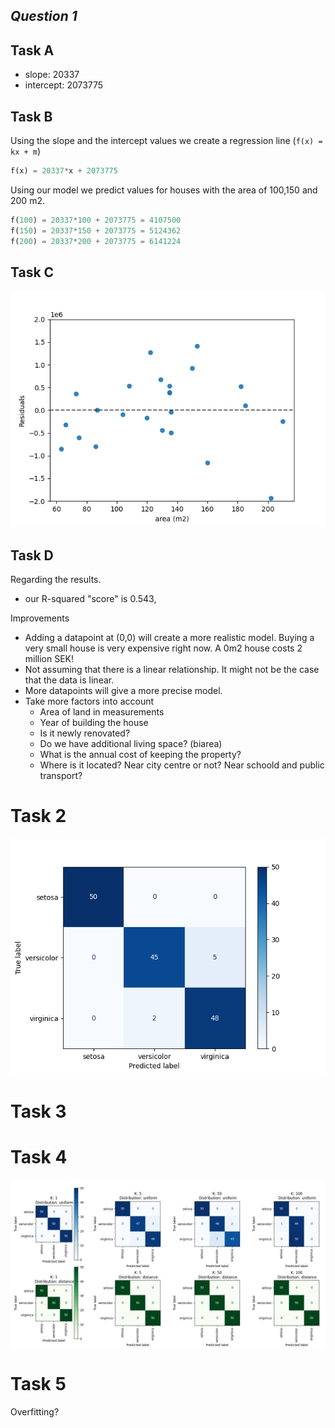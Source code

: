 ##  *Question 1*

## Task A 
<!-- What are the values of the slope and intercept of the regression line? -->

   * slope: 20337
   * intercept: 2073775


## Task B
<!-- Use this model to predict the selling prices of houses which have living area
222 100m ,150m and200m . -->

Using the slope and the intercept values we create a regression line (`f(x) = kx + m`)

```python
f(x) = 20337*x + 2073775
```

Using our model we predict values for houses with the area of 100,150 and 200 m2.

```python
f(100) = 20337*100 + 2073775 = 4107500
f(150) = 20337*150 + 2073775 = 5124362
f(200) = 20337*200 + 2073775 = 6141224
```

## Task C
<!-- Draw a residual plot. -->

![residuals plot](fig/residuals.png)

## Task D 
<!-- Discuss the results, and how the model could be improved. -->
Regarding the results.

*   our R-squared "score" is 0.543,

Improvements
- Adding a datapoint at (0,0) will create a more realistic model. Buying a very small house is very expensive right now. A 0m2 house costs 2 million SEK!
- Not assuming that there is a linear relationship. It might not be the case that the data is linear. 
- More datapoints will give a more precise model.
- Take more factors into account
    * Area of land in measurements
    * Year of building the house
    * Is it newly renovated?
    * Do we have additional living space? (biarea)
    * What is the annual cost of keeping the property?
    * Where is it located? Near city centre or not? Near schoold and public transport?




# Task 2 
<!-- Use a confusion matrix to evaluate the use of logistic regression to classify the iris data set. Use the one-vs-rest option to use the same setup as in the lectures for multiclass regression -->

![single-confusion-matrix](fig/single-confusion-matrix.png)



# Task 3

<!-- Use k-nearest neighbours to classify the iris data set with some different values for k, and with uniform and distance-based weights. What will happen when k grows larger for the different cases? Why? -->

# Task 4

<!-- Compare the classification models for the iris data set that are generated by k- nearest neighbours (for the different settings from question 3) and by logistic regression. Calculate confusion matrices for these models and discuss the performance of the various models. -->

![multi-confusion-matrix](fig/multi-confusion-matrix.png)


# Task 5

<!-- Explain why it is important to use a separate test (and sometimes validation) set -->

Overfitting?
